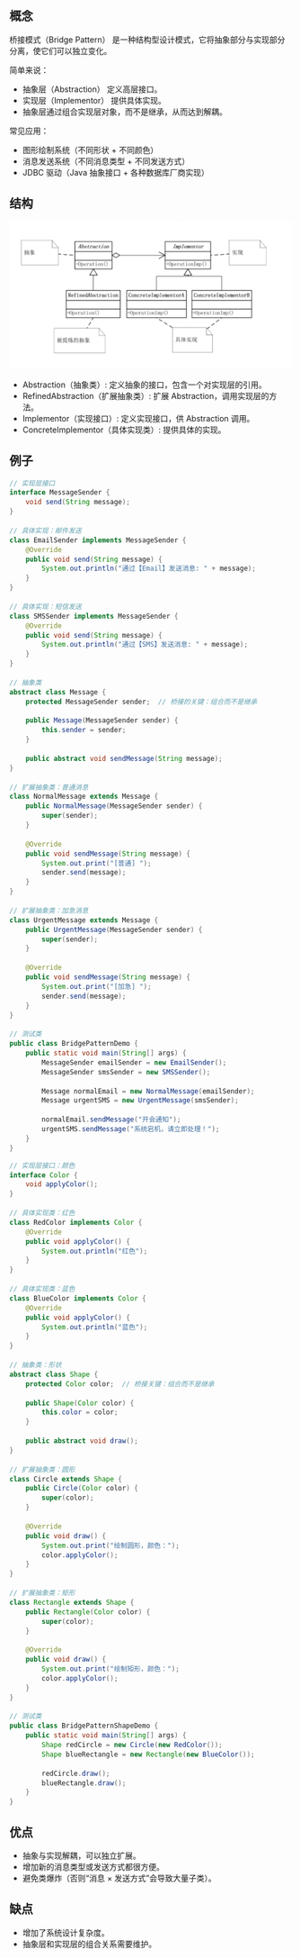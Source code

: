 ## 概念
桥接模式（Bridge Pattern） 是一种结构型设计模式，它将抽象部分与实现部分分离，使它们可以独立变化。

简单来说：
- 抽象层（Abstraction） 定义高层接口。
- 实现层（Implementor） 提供具体实现。
- 抽象层通过组合实现层对象，而不是继承，从而达到解耦。

常见应用：
- 图形绘制系统（不同形状 + 不同颜色）
- 消息发送系统（不同消息类型 + 不同发送方式）
- JDBC 驱动（Java 抽象接口 + 各种数据库厂商实现）

## 结构
![桥接模式](bridge.png)
- Abstraction（抽象类）: 定义抽象的接口，包含一个对实现层的引用。
- RefinedAbstraction（扩展抽象类）: 扩展 Abstraction，调用实现层的方法。
- Implementor（实现接口）: 定义实现接口，供 Abstraction 调用。
- ConcreteImplementor（具体实现类）: 提供具体的实现。

## 例子
```java
// 实现层接口
interface MessageSender {
    void send(String message);
}

// 具体实现：邮件发送
class EmailSender implements MessageSender {
    @Override
    public void send(String message) {
        System.out.println("通过【Email】发送消息: " + message);
    }
}

// 具体实现：短信发送
class SMSSender implements MessageSender {
    @Override
    public void send(String message) {
        System.out.println("通过【SMS】发送消息: " + message);
    }
}

// 抽象类
abstract class Message {
    protected MessageSender sender;  // 桥接的关键：组合而不是继承

    public Message(MessageSender sender) {
        this.sender = sender;
    }

    public abstract void sendMessage(String message);
}

// 扩展抽象类：普通消息
class NormalMessage extends Message {
    public NormalMessage(MessageSender sender) {
        super(sender);
    }

    @Override
    public void sendMessage(String message) {
        System.out.print("[普通] ");
        sender.send(message);
    }
}

// 扩展抽象类：加急消息
class UrgentMessage extends Message {
    public UrgentMessage(MessageSender sender) {
        super(sender);
    }

    @Override
    public void sendMessage(String message) {
        System.out.print("[加急] ");
        sender.send(message);
    }
}

// 测试类
public class BridgePatternDemo {
    public static void main(String[] args) {
        MessageSender emailSender = new EmailSender();
        MessageSender smsSender = new SMSSender();

        Message normalEmail = new NormalMessage(emailSender);
        Message urgentSMS = new UrgentMessage(smsSender);

        normalEmail.sendMessage("开会通知");
        urgentSMS.sendMessage("系统宕机，请立即处理！");
    }
}
```

```java
// 实现层接口：颜色
interface Color {
    void applyColor();
}

// 具体实现类：红色
class RedColor implements Color {
    @Override
    public void applyColor() {
        System.out.println("红色");
    }
}

// 具体实现类：蓝色
class BlueColor implements Color {
    @Override
    public void applyColor() {
        System.out.println("蓝色");
    }
}

// 抽象类：形状
abstract class Shape {
    protected Color color;  // 桥接关键：组合而不是继承

    public Shape(Color color) {
        this.color = color;
    }

    public abstract void draw();
}

// 扩展抽象类：圆形
class Circle extends Shape {
    public Circle(Color color) {
        super(color);
    }

    @Override
    public void draw() {
        System.out.print("绘制圆形，颜色：");
        color.applyColor();
    }
}

// 扩展抽象类：矩形
class Rectangle extends Shape {
    public Rectangle(Color color) {
        super(color);
    }

    @Override
    public void draw() {
        System.out.print("绘制矩形，颜色：");
        color.applyColor();
    }
}

// 测试类
public class BridgePatternShapeDemo {
    public static void main(String[] args) {
        Shape redCircle = new Circle(new RedColor());
        Shape blueRectangle = new Rectangle(new BlueColor());

        redCircle.draw();
        blueRectangle.draw();
    }
}
```
## 优点
- 抽象与实现解耦，可以独立扩展。
- 增加新的消息类型或发送方式都很方便。
- 避免类爆炸（否则“消息 × 发送方式”会导致大量子类）。

## 缺点
- 增加了系统设计复杂度。
- 抽象层和实现层的组合关系需要维护。